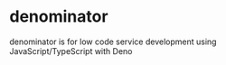 # denominator
denominator is for low code service development using JavaScript/TypeScript with Deno
